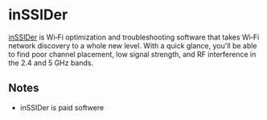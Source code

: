 # inSSIDer

[inSSIDer](http://www.inssider.com) is Wi‑Fi optimization and troubleshooting software that takes Wi‑Fi network discovery to a whole new level. With a quick glance, you'll be able to find poor channel placement, low signal strength, and RF interference in the 2.4 and 5 GHz bands.

## Notes

- inSSIDer is paid softwere